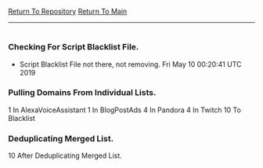 [Return To Repository](https://github.com/deathbybandaid/piholeparser/)
[Return To Main](https://github.com/deathbybandaid/piholeparser/blob/master/RecentRunLogs/Mainlog.md)
____________________________________
# 
### Checking For Script Blacklist File.
* Script Blacklist File not there, not removing. Fri May 10 00:20:41 UTC 2019
### Pulling Domains From Individual Lists.
1 In AlexaVoiceAssistant
1 In BlogPostAds
4 In Pandora
4 In Twitch
10 To Blacklist
### Deduplicating Merged List.
10 After Deduplicating Merged List.
